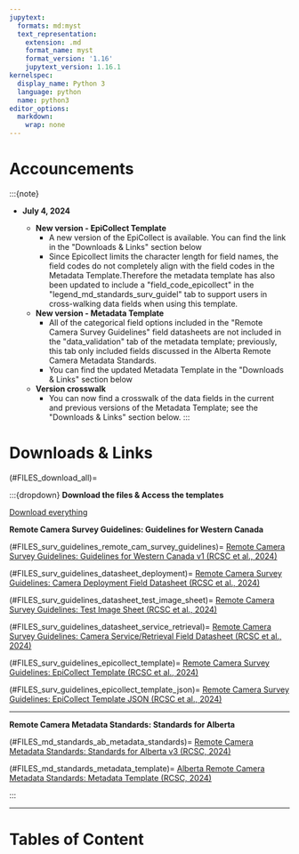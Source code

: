 ```yaml
---
jupytext:
  formats: md:myst
  text_representation:
    extension: .md
    format_name: myst
    format_version: '1.16'
    jupytext_version: 1.16.1
kernelspec:
  display_name: Python 3
  language: python
  name: python3
editor_options:
  markdown:
    wrap: none
---
```

# Accouncements

:::{note}

- **July 4, 2024**

  - **New version - EpiCollect Template**
     - A new version of the EpiCollect is available. You can find the link in the "Downloads & Links" section below
     - Since Epicollect limits the character length for field names, the field codes do not completely align with the field codes in the Metadata Template.Therefore the metadata template has also been updated to include a "field_code_epicollect" in the "legend_md_standards_surv_guidel" tab to support users in cross-walking data fields when using this template.
  - **New version - Metadata Template**
     - All of the categorical field options included in the "Remote Camera Survey Guidelines" field datasheets are not included in the "data_validation" tab of the metadata template; previously, this tab only included fields discussed in the Alberta Remote Camera Metadata Standards.
     - You can find the updated Metadata Template in the "Downloads & Links" section below
  - **Version crosswalk**
     - You can now find a crosswalk of the data fields in the current and previous versions of the Metadata Template; see the "Downloads & Links" section below.
:::

# Downloads & Links

(#FILES_download_all)=

:::{dropdown} **Download the files & Access the templates** 

[Download everything](./1_survey-guidelines/downloadable/RC-Survey-Guidelines-v2_AB-Metadata-Standards-v3_2024-07-04.zip)


**Remote Camera Survey Guidelines: Guidelines for Western Canada**

(#FILES_surv_guidelines_remote_cam_survey_guidelines)=
[Remote Camera Survey Guidelines: Guidelines for Western Canada v1 (RCSC et al., 2024)](./1_survey-guidelines/downloadable/RCSC-WildCAM_RC-Survey-Guidelines-v2_2024-04-01.pdf)

(#FILES_surv_guidelines_datasheet_deployment)=
[Remote Camera Survey Guidelines: Camera Deployment Field Datasheet (RCSC et al., 2024)](./1_survey-guidelines/downloadable/RC-Survey-Guidelines-v2_Deployment-Datasheet_2024-04-01.pdf)

(#FILES_surv_guidelines_datasheet_test_image_sheet)=
[Remote Camera Survey Guidelines: Test Image Sheet (RCSC et al., 2024)](./1_survey-guidelines/downloadable/RCSC-WildCAM_RC-Survey-Guidelines-v2_Test-Image-Sheet_2024-04-01.pdf)

(#FILES_surv_guidelines_datasheet_service_retrieval)=
[Remote Camera Survey Guidelines: Camera Service/Retrieval Field Datasheet (RCSC et al., 2024)](./1_survey-guidelines/downloadable/RCSC-WildCAM_RC-Survey-Guidelines-v2_ServiceRetrieval-Datasheet_2024-04-01.pdf)

(#FILES_surv_guidelines_epicollect_template)=
[Remote Camera Survey Guidelines: EpiCollect Template (RCSC et al., 2024)](https://five.epicollect.net/project/rcsc-and-wildcam-remote-camera-survey-guidelines)

(#FILES_surv_guidelines_epicollect_template_json)=
[Remote Camera Survey Guidelines: EpiCollect Template JSON (RCSC et al., 2024)](./1_survey-guidelines/downloadable/RCSC_AB-RC-Metadata-Standards-v3_EpiCollect-Template_2024-07-04.json)

***

**Remote Camera Metadata Standards: Standards for Alberta**

(#FILES_md_standards_ab_metadata_standards)=
[Remote Camera Metadata Standards: Standards for Alberta v3 (RCSC, 2024)](./2_metadata-standards/downloadable/RCSC_AB-RC-Metadata-Standards-v3_2024-07-04.pdf)

(#FILES_md_standards_metadata_template)=
[Alberta Remote Camera Metadata Standards: Metadata Template (RCSC, 2024)](./2_metadata-standards/downloadable/RCSC_AB-RC-Metadata-Standards-v3_Metadata-Template_2024-07-04.xlsm)

:::

-----------------------------------------------------------------------------------------------------------------------------------  
  

# Tables of Content

```{tableofcontents}
```
